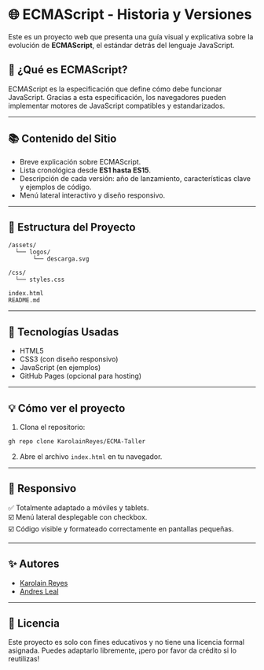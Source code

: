# 🌐 ECMAScript - Historia y Versiones

Este es un proyecto web que presenta una guía visual y explicativa sobre la evolución de **ECMAScript**, el estándar detrás del lenguaje JavaScript.

## 🧠 ¿Qué es ECMAScript?

ECMAScript es la especificación que define cómo debe funcionar JavaScript. Gracias a esta especificación, los navegadores pueden implementar motores de JavaScript compatibles y estandarizados.

---

## 📚 Contenido del Sitio

- Breve explicación sobre ECMAScript.
- Lista cronológica desde **ES1 hasta ES15**.
- Descripción de cada versión: año de lanzamiento, características clave y ejemplos de código.
- Menú lateral interactivo y diseño responsivo.

---

## 📁 Estructura del Proyecto

```
/assets/
  └── logos/
       └── descarga.svg

/css/
  └── styles.css

index.html
README.md
```

---

## 🎨 Tecnologías Usadas

- HTML5
- CSS3 (con diseño responsivo)
- JavaScript (en ejemplos)
- GitHub Pages (opcional para hosting)

---

## 💡 Cómo ver el proyecto

1. Clona el repositorio:

```bash
gh repo clone KarolainReyes/ECMA-Taller
```

2. Abre el archivo `index.html` en tu navegador.

---

## 📱 Responsivo

✅ Totalmente adaptado a móviles y tablets.  
☑️ Menú lateral desplegable con checkbox.  
☑️ Código visible y formateado correctamente en pantallas pequeñas.

---

## ✨ Autores

- [Karolain Reyes](https://github.com/KarolainReyes)
- [Andres Leal](https://github.com/Andre07g)

---

## 📜 Licencia

Este proyecto es solo con fines educativos y no tiene una licencia formal asignada. Puedes adaptarlo libremente, ¡pero por favor da crédito si lo reutilizas!
